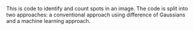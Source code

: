 This is code to identify and count spots in an image. The code is split 
into two approaches: a conventional approach using difference of Gaussians and a machine learning approach.

